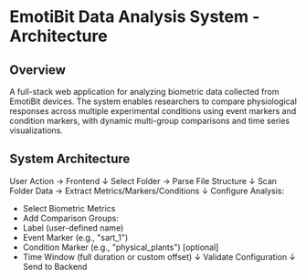 # EmotiBit Data Analysis System - Architecture

## Overview

A full-stack web application for analyzing biometric data collected from EmotiBit devices. The system enables researchers to compare physiological responses across multiple experimental conditions using event markers and condition markers, with dynamic multi-group comparisons and time series visualizations.

## System Architecture
User Action → Frontend
↓
Select Folder → Parse File Structure
↓
Scan Folder Data → Extract Metrics/Markers/Conditions
↓
Configure Analysis:
- Select Biometric Metrics
- Add Comparison Groups:
- Label (user-defined name)
- Event Marker (e.g., "sart_1")
- Condition Marker (e.g., "physical_plants") [optional]
- Time Window (full duration or custom offset)
↓
Validate Configuration
↓
Send to Backend